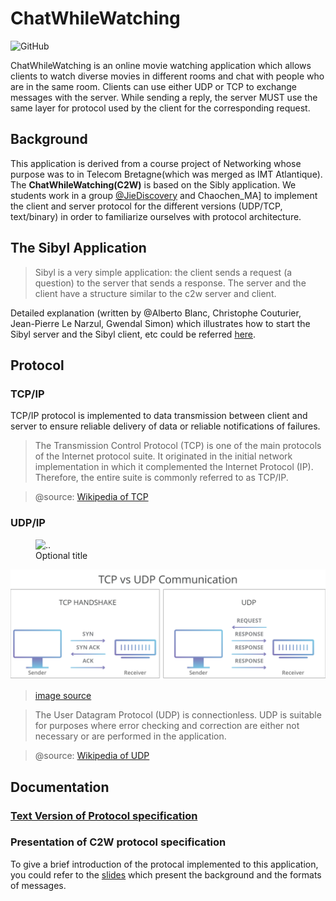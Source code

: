# ChatWhileWatching
![GitHub](https://img.shields.io/github/license/JieDiscovery/ChatWhileWatching)

ChatWhileWatching is an online movie watching application which allows clients to watch diverse movies in different rooms and chat with people who are in the same room. Clients can use either UDP or TCP to exchange messages with the server. While sending a reply, the server MUST use the same layer for protocol used by the client for the corresponding request. 
## Background

This application is derived from a course project of Networking whose purpose was to in Telecom Bretagne(which was merged as IMT Atlantique). The **ChatWhileWatching(C2W)** is based on the Sibly application. We students work in a group [@JieDiscovery](https://github.com/JieDiscovery/) and Chaochen_MA] to implement the client and server protocol for the different versions (UDP/TCP, text/binary) in order to familiarize ourselves with protocol architecture.


## The Sibyl Application
> Sibyl is a very simple application: the client sends a request (a question) to the server that sends a response. The server and the client have a structure similar to the c2w server and client. 

Detailed explanation (written by @Alberto Blanc, Christophe Couturier, Jean-Pierre Le Narzul, Gwendal Simon) which illustrates how to start the Sibyl server and the Sibyl client, etc could be referred [here](https://formations.telecom-bretagne.eu/r209/doc/sibyl.html).


## Protocol
### TCP/IP

TCP/IP protocol is implemented to data transmission between client and server to ensure reliable delivery of data or reliable notifications of failures.

> The Transmission Control Protocol (TCP) is one of the main protocols of the Internet protocol suite. It originated in the initial network implementation in which it complemented the Internet Protocol (IP). Therefore, the entire suite is commonly referred to as TCP/IP. 

> @source: [Wikipedia of TCP](https://en.wikipedia.org/wiki/Transmission_Control_Protocol)

### UDP/IP
<figure>
  <img src=".." alt=".." title="Optional title" />
  <figcaption>Optional title</figcaption>
</figure>

![TCP vs UDP](tcp-vs-udp.svg)
>[image source]("https://www.cloudflare.com/learning/ddos/glossary/user-datagram-protocol-udp/")

> The User Datagram Protocol (UDP) is connectionless. UDP is suitable for purposes where error checking and correction are either not necessary or are performed in the application.

> @source: [Wikipedia of UDP](https://en.wikipedia.org/wiki/User_Datagram_Protocol)


## Documentation
### [Text Version of Protocol specification](spec/protocol-specification.pdf)

### Presentation of C2W protocol specification
To give a brief introduction of the protocal implemented to this application, you could refer to the [slides](spec/protocol-specification-presentation.pdf) which present the background and the formats of messages.



